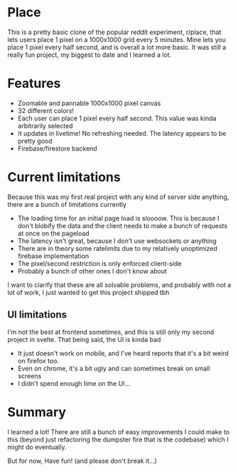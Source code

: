 # Place

This is a pretty basic clone of the popular reddit experiment, r/place, that lets users place 1 pixel on a 1000x1000 grid every 5 minutes. Mine lets you place 1 pixel every half second, and is overall a lot more basic. It was still a really fun project, my biggest to date and I learned a lot.

# Features

- Zoomable and pannable 1000x1000 pixel canvas
- 32 different colors!
- Each user can place 1 pixel every half second. This value was kinda arbitrarily selected
- It updates in livetime! No refreshing needed. The latency appears to be pretty good
- Firebase/firestore backend

# Current limitations

Because this was my first real project with any kind of server side anything, there are a bunch of limitations currently

- The loading time for an initial page load is sloooow. This is because I don't blobify the data and the client needs to make a bunch of requests at once on the pageload
- The latency isn't great, because I don't use websockets or anything
- There are in theory some ratelimits due to my relatively unoptimized firebase implementation
- The pixel/second restriction is only enforced client-side
- Probably a bunch of other ones I don't know about

I want to clarify that these are all solvable problems, and probably with not a lot of work, I just wanted to get this project shipped tbh

## UI limitations

I'm not the best at frontend sometimes, and this is still only my second project in svelte. That being said, the UI is kinda bad

- It just doesn't work on mobile, and I've heard reports that it's a bit weird on firefox too.
- Even on chrome, it's a bit ugly and can sometimes break on small screens
- I didn't spend enough time on the UI...

# Summary

I learned a lot! There are still a bunch of easy improvements I could make to this (beyond just refactoring the dumpster fire that is the codebase) which I might do eventually.

But for now,
Have fun! (and please don't break it...)